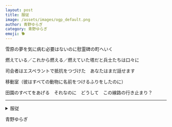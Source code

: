 ```yaml
---
layout: post
title: 服従
image: /assets/images/ogp_default.png
author: 青野ゆらぎ
category: 青野ゆらぎ
emoji: 🐕
---
```


<div class="tanka-area"><div class="tanka">
<p>雪原の夢を気に病む必要はないのに慰霊碑の町へいく</p>
<p>燃えている／これから燃える／燃えていた塔だと兵士たちは口々に</p>
<p>司会者はエスペラントで抵抗をつづけた　あなたはまだ話せます</p>
<p>移動室（彼はすべての動物に名前をつけるふりをしたのに）</p>
<p>田園のすべてをあげる　それなのに　どうして　この線路の行き止まり？</p></div></div>

---

<details><summary>服従</summary>
雪原の夢を気に病む必要はないのに慰霊碑の町へいく<br/>
燃えている／これから燃える／燃えていた塔だと兵士たちは口々に<br/>
司会者はエスペラントで抵抗をつづけた　あなたはまだ話せます<br/>
移動室（彼はすべての動物に名前をつけるふりをしたのに）<br/>
田園のすべてをあげる　それなのに　どうして　この線路の行き止まり？<br/>
</details>

青野ゆらぎ
